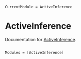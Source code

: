 ```@meta
CurrentModule = ActiveInference
```

# ActiveInference

Documentation for [ActiveInference](https://github.com/samuelnehrer02/ActiveInference.jl).

```@index
```

```@autodocs
Modules = [ActiveInference]
```
